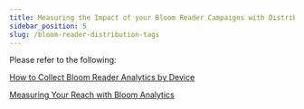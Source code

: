 ```yaml
---
title: Measuring the Impact of your Bloom Reader Campaigns with Distribution Tags
sidebar_position: 5
slug: /bloom-reader-distribution-tags
---
```




Please refer to the following:


[How to Collect Bloom Reader Analytics by Device](/how-to-collect-bloom-reader-analytics)


[Measuring Your Reach with Bloom Analytics](/br-analytics)

